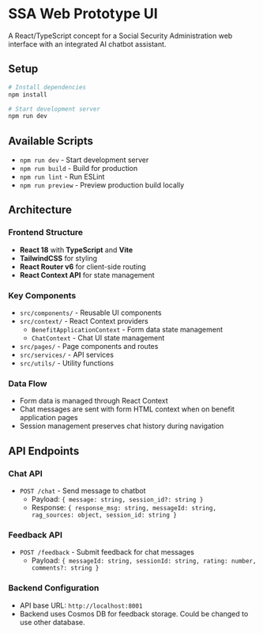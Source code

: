 # SSA Web Prototype UI

A React/TypeScript concept for a Social Security Administration web interface with an integrated AI chatbot assistant.

## Setup

```bash
# Install dependencies
npm install

# Start development server
npm run dev
```

## Available Scripts

- `npm run dev` - Start development server
- `npm run build` - Build for production
- `npm run lint` - Run ESLint
- `npm run preview` - Preview production build locally

## Architecture

### Frontend Structure
- **React 18** with **TypeScript** and **Vite**
- **TailwindCSS** for styling
- **React Router v6** for client-side routing
- **React Context API** for state management

### Key Components
- `src/components/` - Reusable UI components
- `src/context/` - React Context providers
  - `BenefitApplicationContext` - Form data state management
  - `ChatContext` - Chat UI state management
- `src/pages/` - Page components and routes
- `src/services/` - API services
- `src/utils/` - Utility functions

### Data Flow
- Form data is managed through React Context
- Chat messages are sent with form HTML context when on benefit application pages
- Session management preserves chat history during navigation

## API Endpoints

### Chat API
- `POST /chat` - Send message to chatbot
  - Payload: `{ message: string, session_id?: string }`
  - Response: `{ response_msg: string, messageId: string, rag_sources: object, session_id: string }`

### Feedback API
- `POST /feedback` - Submit feedback for chat messages
  - Payload: `{ messageId: string, sessionId: string, rating: number, comments?: string }`

### Backend Configuration
- API base URL: `http://localhost:8001`
- Backend uses Cosmos DB for feedback storage. Could be changed to use other database.